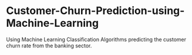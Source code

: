 # Customer-Churn-Prediction-using-Machine-Learning

Using Machine Learning Classification Algorithms predicting the customer churn rate from the banking sector.
